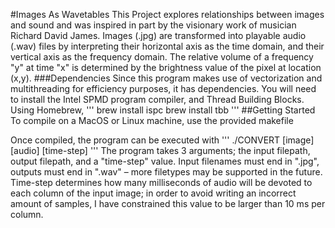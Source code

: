 #Images As Wavetables
This Project explores relationships between images and sound and was inspired in part by the visionary work of musician Richard David James.
Images (.jpg) are transformed into playable audio (.wav) files by interpreting their horizontal axis as the time domain, and their vertical axis as the frequency domain.
The relative volume of a frequency "y" at time "x" is determined by the brightness value of the pixel at location (x,y).
###Dependencies
Since this program makes use of vectorization and multithreading for efficiency purposes, it has dependencies. 
You will need to install the Intel SPMD program compiler, and Thread Building Blocks.
Using Homebrew,
'''
brew install ispc
brew install tbb
''' 
##Getting Started
To compile on a MacOS or Linux machine, use the provided makefile

Once compiled, the program can be executed with
'''
./CONVERT [image] [audio] [time-step]
'''
The program takes 3 arguments; the input filepath, output filepath, and a "time-step" value.
Input filenames must end in ".jpg", outputs must end in ".wav" – more filetypes may be supported in the future.
Time-step determines how many milliseconds of audio will be devoted to each column of the input image; in order to avoid writing an incorrect amount of samples, I have constrained this value to be larger than 10 ms per column.

